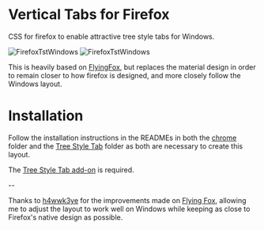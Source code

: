 # Vertical Tabs for Firefox
CSS for firefox to enable attractive tree style tabs for Windows.

![FirefoxTstWindows](https://github.com/astroryan12/FirefoxTstWindows/blob/main/imgs/layout-hover1.png)
![FirefoxTstWindows](https://github.com/astroryan12/FirefoxTstWindows/blob/main/imgs/layout-hover.png)

This is heavily based on [FlyingFox](https://github.com/akshat46/FlyingFox), but replaces the material design in order to remain closer to how firefox is designed, and more closely follow the Windows layout.

# Installation
Follow the installation instructions in the READMEs in both the [chrome](https://github.com/astroryan12/FirefoxTstWindows/tree/main/chrome) folder and the [Tree Style Tab](https://github.com/astroryan12/FirefoxTstWindows/tree/main/TreeStyleTab) folder as both are necessary to create this layout. 

The [Tree Style Tab add-on](https://addons.mozilla.org/en-US/firefox/addon/tree-style-tab/) is required.

--

Thanks to [h4wwk3ye](https://github.com/h4wwk3ye/firefoxCSS) for the improvements made on [Flying Fox](https://github.com/akshat46/FlyingFox), allowing me to adjust the layout to work well on Windows while keeping as close to Firefox's native design as possible.
